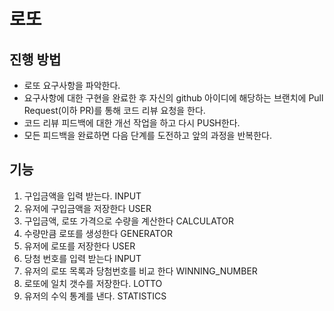 # 로또
## 진행 방법
* 로또 요구사항을 파악한다.
* 요구사항에 대한 구현을 완료한 후 자신의 github 아이디에 해당하는 브랜치에 Pull Request(이하 PR)를 통해 코드 리뷰 요청을 한다.
* 코드 리뷰 피드백에 대한 개선 작업을 하고 다시 PUSH한다.
* 모든 피드백을 완료하면 다음 단계를 도전하고 앞의 과정을 반복한다.

## 기능
1. 구입금액을 입력 받는다. INPUT
2. 유저에 구입금액을 저장한다 USER
3. 구입금액, 로또 가격으로 수량을 계산한다 CALCULATOR
4. 수량만큼 로또를 생성한다 GENERATOR
5. 유저에 로또를 저장한다 USER
6. 당첨 번호를 입력 받는다 INPUT
7. 유저의 로또 목록과 당첨번호를 비교 한다 WINNING_NUMBER
8. 로또에 일치 갯수를 저장한다. LOTTO
9. 유저의 수익 통계를 낸다. STATISTICS